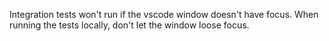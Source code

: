 Integration tests won't run if the vscode window doesn't have focus. When running the tests locally, don't let the window loose focus.


